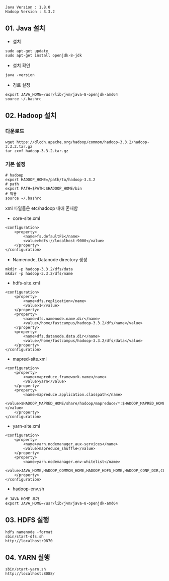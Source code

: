 ```
Java Version : 1.8.0
Hadoop Version : 3.3.2
```


## 01. Java 설치
- 설치
```
sudo apt-get update
sudo apt-get install openjdk-8-jdk
```
- 설치 확인
```
java -version
```
- 경로 설정
```
export JAVA_HOME=/usr/lib/jvm/java-8-openjdk-amd64
source ~/.bashrc
```

## 02. Hadoop 설치
### 다운로드
```
wget https://dlcdn.apache.org/hadoop/common/hadoop-3.3.2/hadoop-3.3.2.tar.gz
tar zxvf hadoop-3.3.2.tar.gz
```

### 기본 설정
```
# hadoop
export HADOOP_HOME=/path/to/hadoop-3.3.2
# path
export PATH=$PATH:$HADOOP_HOME/bin
# 적용
source ~/.bashrc
```
xml 파일들은 etc/hadoop 내애 존재함  
- core-site.xml
```
<configuration>
    <property>
        <name>fs.defaultFS</name>
        <value>hdfs://localhost:9000</value>
    </property>
</configuration>
```
- Namenode, Datanode directory 생성
```
mkdir -p hadoop-3.3.2/dfs/data
mkdir -p hadoop-3.3.2/dfs/name
```
- hdfs-site.xml
```
<configuration>
    <property>
        <name>dfs.replication</name>
        <value>1</value>
    </property>
    <property>
        <name>dfs.namenode.name.dir</name>
        <value>/home/fastcampus/hadoop-3.3.2/dfs/name</value>
    </property>
    <property>
        <name>dfs.datanode.data.dir</name>
        <value>/home/fastcampus/hadoop-3.3.2/dfs/data</value>
    </property>
</configuration>
```
- mapred-site.xml
```
<configuration>
    <property>
        <name>mapreduce.framework.name</name>
        <value>yarn</value>
    </property>
    <property>
        <name>mapreduce.application.classpath</name>
        <value>$HADOOP_MAPRED_HOME/share/hadoop/mapreduce/*:$HADOOP_MAPRED_HOME/share/hadoop/mapreduce/lib/*</value>
    </property>
</configuration>
```
- yarn-site.xml
```
<configuration>
    <property>
        <name>yarn.nodemanager.aux-services</name>
        <value>mapreduce_shuffle</value>
    </property>
    <property>
        <name>yarn.nodemanager.env-whitelist</name>
        <value>JAVA_HOME,HADOOP_COMMON_HOME,HADOOP_HDFS_HOME,HADOOP_CONF_DIR,CLASSPATH_PREPEND_DISTCACHE,HADOOP_YARN_HOME,HADOOP_HOME,PATH,LANG,TZ,HADOOP_MAPRED_HOME</value>
    </property>
</configuration>
```
- hadoop-env.sh
```
# JAVA_HOME 추가
export JAVA_HOME=/usr/lib/jvm/java-8-openjdk-amd64
```

## 03. HDFS 실행
```
hdfs namenode -format
sbin/start-dfs.sh
http://localhost:9870
```

## 04. YARN 실행
```
sbin/start-yarn.sh
http://localhost:8088/
```


